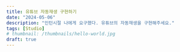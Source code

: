 ```yaml
---
title: 유튜브 자동재생 구현하기
date: "2024-05-06"
description: "인턴시절 나에게 요구했다. 유튜브의 자동재생을 구현해주세요."
tags: [Studio]
# thumbnail: /thumbnails/hello-world.jpg
draft: true
---
```

